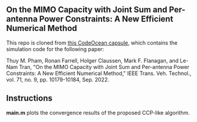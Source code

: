 ## On the MIMO Capacity with Joint Sum and Per-antenna Power Constraints: A New Efficient Numerical Method

This repo is cloned from [this CodeOcean capsule](https://codeocean.com/capsule/3424533/tree/v1), which contains the simulation code for the following paper:

Thuy M. Pham, Ronan Farrell, Holger Claussen, Mark F. Flanagan, and Le-Nam Tran, "On the MIMO Capacity with Joint Sum and Per-antenna Power Constraints: A New Efficient Numerical Method," IEEE Trans. Veh. Technol., vol. 71, no. 9, pp. 10179-10184, Sep. 2022.

## Instructions
**main.m** plots the convergence results of the proposed CCP-like algorithm.
